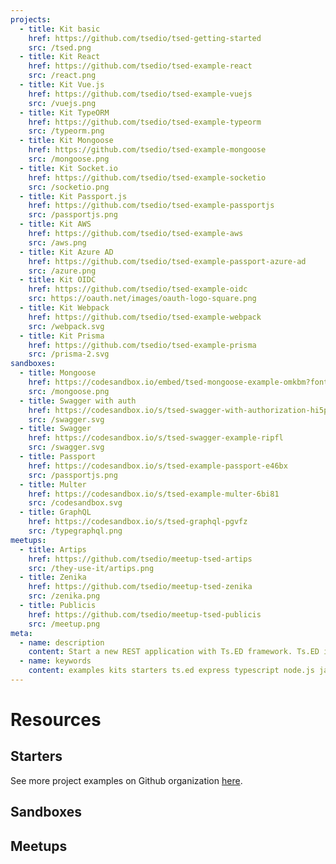 ```yaml
---
projects:
  - title: Kit basic
    href: https://github.com/tsedio/tsed-getting-started
    src: /tsed.png
  - title: Kit React
    href: https://github.com/tsedio/tsed-example-react
    src: /react.png
  - title: Kit Vue.js
    href: https://github.com/tsedio/tsed-example-vuejs
    src: /vuejs.png
  - title: Kit TypeORM
    href: https://github.com/tsedio/tsed-example-typeorm
    src: /typeorm.png
  - title: Kit Mongoose
    href: https://github.com/tsedio/tsed-example-mongoose
    src: /mongoose.png
  - title: Kit Socket.io
    href: https://github.com/tsedio/tsed-example-socketio
    src: /socketio.png
  - title: Kit Passport.js
    href: https://github.com/tsedio/tsed-example-passportjs
    src: /passportjs.png
  - title: Kit AWS
    href: https://github.com/tsedio/tsed-example-aws
    src: /aws.png
  - title: Kit Azure AD
    href: https://github.com/tsedio/tsed-example-passport-azure-ad
    src: /azure.png
  - title: Kit OIDC
    href: https://github.com/tsedio/tsed-example-oidc
    src: https://oauth.net/images/oauth-logo-square.png
  - title: Kit Webpack
    href: https://github.com/tsedio/tsed-example-webpack
    src: /webpack.svg
  - title: Kit Prisma
    href: https://github.com/tsedio/tsed-example-prisma
    src: /prisma-2.svg
sandboxes:
  - title: Mongoose
    href: https://codesandbox.io/embed/tsed-mongoose-example-omkbm?fontsize=14&hidenavigation=1&theme=dark
    src: /mongoose.png
  - title: Swagger with auth
    href: https://codesandbox.io/s/tsed-swagger-with-authorization-hi5pp
    src: /swagger.svg
  - title: Swagger
    href: https://codesandbox.io/s/tsed-swagger-example-ripfl
    src: /swagger.svg
  - title: Passport
    href: https://codesandbox.io/s/tsed-example-passport-e46bx
    src: /passportjs.png
  - title: Multer
    href: https://codesandbox.io/s/tsed-example-multer-6bi81
    src: /codesandbox.svg
  - title: GraphQL
    href: https://codesandbox.io/s/tsed-graphql-pgvfz
    src: /typegraphql.png
meetups:
  - title: Artips
    href: https://github.com/tsedio/meetup-tsed-artips
    src: /they-use-it/artips.png
  - title: Zenika
    href: https://github.com/tsedio/meetup-tsed-zenika
    src: /zenika.png
  - title: Publicis
    href: https://github.com/tsedio/meetup-tsed-publicis
    src: /meetup.png
meta:
  - name: description
    content: Start a new REST application with Ts.ED framework. Ts.ED is built on top of Express/Koa and use TypeScript language.
  - name: keywords
    content: examples kits starters ts.ed express typescript node.js javascript decorators mvc class models
---
```


# Resources

## Starters

<Projects type="projects"/>

See more project examples on Github organization [here](https://github.com/tsedio/?q=example&type=&language=&sort=).

## Sandboxes

<Projects type="sandboxes"/>

## Meetups

<Projects type="meetups"/>
